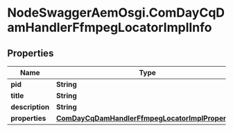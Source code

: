 # NodeSwaggerAemOsgi.ComDayCqDamHandlerFfmpegLocatorImplInfo

## Properties

Name | Type | Description | Notes
------------ | ------------- | ------------- | -------------
**pid** | **String** |  | [optional] 
**title** | **String** |  | [optional] 
**description** | **String** |  | [optional] 
**properties** | [**ComDayCqDamHandlerFfmpegLocatorImplProperties**](ComDayCqDamHandlerFfmpegLocatorImplProperties.md) |  | [optional] 


